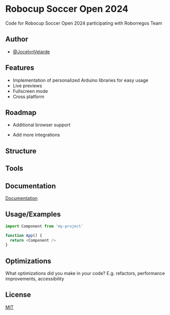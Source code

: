 
# Robocup Soccer Open 2024

Code for Robocup Soccer Open 2024 participating with Roborregos Team


## Author

- [@JocelynVelarde](https://github.com/JocelynVelarde)


## Features

- Implementation of personalized Arduino libraries for easy usage
- Live previews
- Fullscreen mode
- Cross platform


## Roadmap

- Additional browser support

- Add more integrations


## Structure
## Tools
## Documentation

[Documentation](https://linktodocumentation)


## Usage/Examples

```javascript
import Component from 'my-project'

function App() {
  return <Component />
}
```


## Optimizations

What optimizations did you make in your code? E.g. refactors, performance improvements, accessibility


## License

[MIT](https://choosealicense.com/licenses/mit/)





